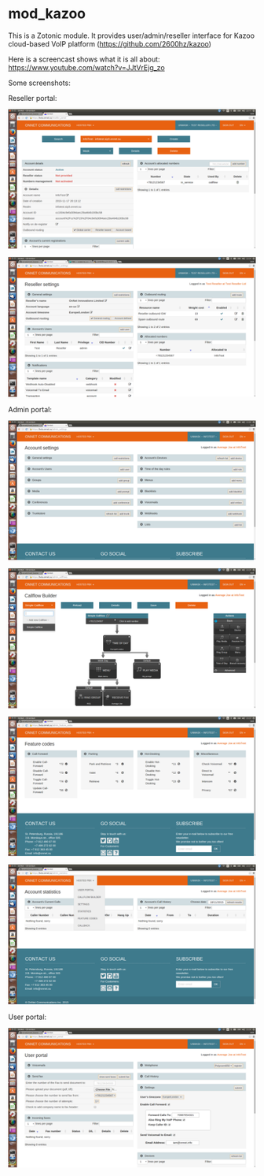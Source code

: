 # mod_kazoo

This is a Zotonic module.
It provides user/admin/reseller interface for Kazoo cloud-based VoIP platform (https://github.com/2600hz/kazoo)

Here is a screencast shows what it is all about: https://www.youtube.com/watch?v=JJtVrEjg_zo

Some screenshots:

Reseller portal:

![Alt text](/doc/images/reseller_portal.png "Reseller portal")

![Alt text](/doc/images/reseller_settings.png "Reseller settings")

Admin portal:

![Alt text](/doc/images/admin_settings.png "Account settings")

![Alt text](/doc/images/callflow_builder.png "Callflow builder")

![Alt text](/doc/images/feature_codes.png "Feature codes")

![Alt text](/doc/images/account_statistics.png "Account statistics")

User portal:

![Alt text](/doc/images/user_portal.png "User portal")
